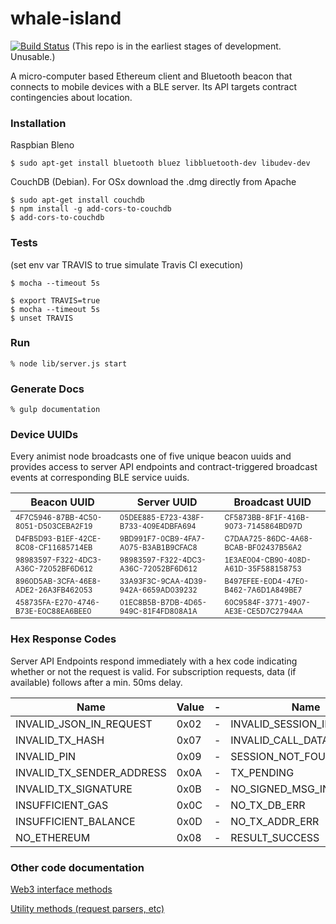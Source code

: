 # whale-island
[![Build Status](https://travis-ci.org/animist-io/whale-island.svg?branch=master)](https://travis-ci.org/animist-io/whale-island) (This repo is in the earliest stages of development. Unusable.)

A micro-computer based Ethereum client and Bluetooth beacon that connects to mobile devices with a BLE server. Its API targets contract contingencies about location. 

### Installation

Raspbian Bleno
``` 
$ sudo apt-get install bluetooth bluez libbluetooth-dev libudev-dev 
```

CouchDB (Debian). For OSx download the .dmg directly from Apache
```
$ sudo apt-get install couchdb
$ npm install -g add-cors-to-couchdb
$ add-cors-to-couchdb
```

### Tests 

(set env var TRAVIS to true simulate Travis CI execution)
```
$ mocha --timeout 5s 

$ export TRAVIS=true
$ mocha --timeout 5s 
$ unset TRAVIS
```

### Run 
```
% node lib/server.js start
```

### Generate Docs
```
% gulp documentation
```

### Device UUIDs

Every animist node broadcasts one of five unique beacon uuids and provides access to server API endpoints and contract-triggered broadcast events at corresponding BLE service uuids.

| Beacon UUID | Server UUID  | Broadcast UUID |
| ----------- | ------------ | -------------- |
| <sub><sup> 4F7C5946-87BB-4C50-8051-D503CEBA2F19 </sup></sub> | <sub><sup> 05DEE885-E723-438F-B733-409E4DBFA694 </sup></sub> | <sub><sup> CF5873BB-8F1F-416B-9073-7145864BD97D </sup></sub>|
| <sub><sup> D4FB5D93-B1EF-42CE-8C08-CF11685714EB </sup></sub> | <sub><sup> 9BD991F7-0CB9-4FA7-A075-B3AB1B9CFAC8 </sup></sub> | <sub><sup> C7DAA725-86DC-4A68-BCAB-BF02437B56A2 </sup></sub>|
| <sub><sup> 98983597-F322-4DC3-A36C-72052BF6D612 </sup></sub> | <sub><sup> 98983597-F322-4DC3-A36C-72052BF6D612 </sup></sub> | <sub><sup> 1E3AE004-CB90-408D-A61D-35F588158753 </sup></sub>|
| <sub><sup> 8960D5AB-3CFA-46E8-ADE2-26A3FB462053 </sup></sub> | <sub><sup> 33A93F3C-9CAA-4D39-942A-6659AD039232 </sup></sub> | <sub><sup> B497EFEE-E0D4-47E0-B462-7A6D1A849BE7 </sup></sub>|
| <sub><sup> 458735FA-E270-4746-B73E-E0C88EA6BEE0 </sup></sub> | <sub><sup> 01EC8B5B-B7DB-4D65-949C-81F4FD808A1A </sup></sub> | <sub><sup> 60C9584F-3771-4907-AE3E-CE5D7C2794AA </sup></sub>|

### Hex Response Codes

Server API Endpoints respond immediately with a hex code indicating whether or not the request is valid. For subscription requests, data (if available) follows after a min. 50ms delay. 

| Name | Value | -                | Name | Value |
|------|-------|------------------|------|-------|
|INVALID_JSON_IN_REQUEST|0x02|-   |INVALID_SESSION_ID|0x0E|
|INVALID_TX_HASH|0x07|-           |INVALID_CALL_DATA|0x11|
|INVALID_PIN|0x09|-               |SESSION_NOT_FOUND|0x10|
|INVALID_TX_SENDER_ADDRESS|0x0A|- |TX_PENDING|0x0F|
|INVALID_TX_SIGNATURE|0x0B|-      |NO_SIGNED_MSG_IN_REQUEST|0x03| 
|INSUFFICIENT_GAS|0x0C|-          |NO_TX_DB_ERR|0x04|
|INSUFFICIENT_BALANCE|0x0D|-      |NO_TX_ADDR_ERR|0x05|
|NO_ETHEREUM|0x08|-               |RESULT_SUCCESS|0x00|



### Other code documentation

[Web3 interface methods](https://github.com/animist-io/whale-island/blob/master/docs/eth.md)

[Utility methods (request parsers, etc)](https://github.com/animist-io/whale-island/blob/master/docs/util.md)




